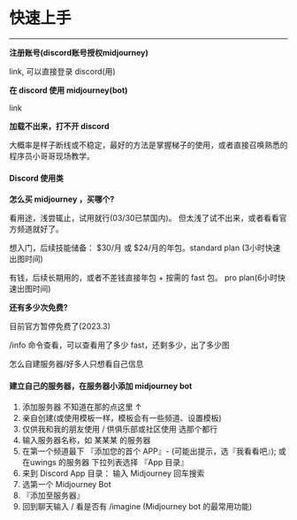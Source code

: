 # 快速上手

---

**注册账号(discord账号授权midjourney)**

link, 可以直接登录 discord(用)

**在 discord 使用 midjourney(bot)**

link

**加载不出来，打不开 discord**

大概率是样子断线或不稳定，最好的方法是掌握梯子的使用，或者直接召唤熟悉的程序员小哥哥现场教学。

#### Discord 使用类

**怎么买 midjourney ，买哪个?**

看用途，浅尝辄止，试用就行(03/30已禁国内)。 但太浅了试不出来，或者看看官方频道就好了。

想入门，后续技能储备： $30/月 或 $24/月的年包。standard plan (3小时快速出图时间)

有钱，后续长期用的，或者不差钱直接年包 + 按需的 fast 包。 pro plan(6小时快速出图时间)

**还有多少次免费?**

目前官方暂停免费了(2023.3)

/info 命令查看，可以查看用了多少 fast，还剩多少，出了多少图

怎么自建服务器/好多人只想看自己信息

#### 建立自己的服务器，在服务器小添加 midjourney bot

1. 添加服务器 不知道在那的点这里 ↑
2. 亲自创建(或使用模板一样，模板会有一些频道、设置模板)
3. 仅供我和我的朋友使用 / 供俱乐部或社区使用 选那个都行
4. 输入服务器名称，如 某某某 的服务器
5. 在第一个频道最下 『添加您的首个 APP』- (可能出提示，选『我看看吧』); 或在uwings 的服务器 下拉列表选择 『App 目录』
6. 来到 Discord App 目录： 输入 Midjourney 回车搜索
7. 选第一个 Midjourney Bot
8. 『添加至服务器』
9. 回到聊天输入 / 看是否有 /imagine (Midjourney bot 的最常用功能)